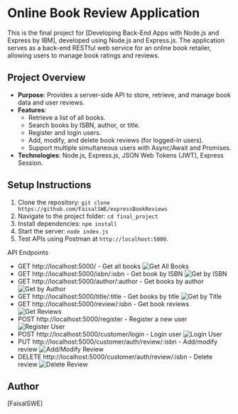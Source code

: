 # Online Book Review Application

This is the final project for [Developing Back-End Apps with Node.js and Express by IBM], developed using Node.js and Express.js. The application serves as a back-end RESTful web service for an online book retailer, allowing users to manage book ratings and reviews.

## Project Overview
- **Purpose**: Provides a server-side API to store, retrieve, and manage book data and user reviews.
- **Features**:
  - Retrieve a list of all books.
  - Search books by ISBN, author, or title.
  - Register and login users.
  - Add, modify, and delete book reviews (for logged-in users).
  - Support multiple simultaneous users with Async/Await and Promises.
- **Technologies**: Node.js, Express.js, JSON Web Tokens (JWT), Express Session.

## Setup Instructions
1. Clone the repository: `git clone https://github.com/FaisalSWE/expressBookReviews`
2. Navigate to the project folder: `cd final_project`
3. Install dependencies: `npm install`
4. Start the server: `node index.js`
5. Test APIs using Postman at `http://localhost:5000`.

API Endpoints
- GET http://localhost:5000/ - Get all books
  ![Get All Books](get_all_books.png)
- GET http://localhost:5000/isbn/:isbn - Get book by ISBN
  ![Get by ISBN](get_by_isbn.png)
- GET http://localhost:5000/author/:author - Get books by author
  ![Get by Author](get_by_author.png)
- GET http://localhost:5000/title/:title - Get books by title
  ![Get by Title](get_by_title.png)
- GET http://localhost:5000/review/:isbn - Get book reviews
  ![Get Reviews](get_reviews.png)
- POST http://localhost:5000/register - Register a new user
  ![Register User](register_user.png)
- POST http://localhost:5000/customer/login - Login user
  ![Login User](login_user.png)
- PUT http://localhost:5000/customer/auth/review/:isbn - Add/modify review
  ![Add/Modify Review](add_modifyreview.png)
- DELETE http://localhost:5000/customer/auth/review/:isbn - Delete review
  ![Delete Review](delete_review.png)
## Author
[FaisalSWE]
